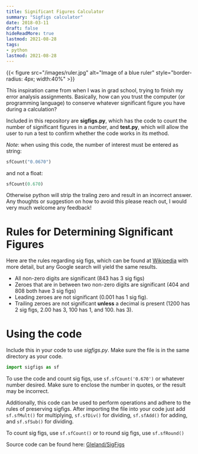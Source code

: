 ```yaml
---
title: Significant Figures Calculator
summary: "Sigfigs calculator"
date: 2018-03-11
draft: false
hideReadMore: true
lastmod: 2021-08-28
tags:
- python
lastmod: 2021-08-28
---
```


 {{< figure src="/images/ruler.jpg" alt="Image of a blue ruler" style="border-radius: 4px; width:40%" >}}

This inspiration came from when I was in grad school, trying to finish my error analysis assignments. Basically, how can you trust the computer (or programming language) to conserve whatever significant figure you have during a calculation?

Included in this repository are **sigfigs.py**, which has the code to count the number of significant figures in a number, and **test.py**, which will allow the user to run a test to confirm whether the code works in its method.

_Note_: when using this code, the number of interest must be entered as string:

```python
sfCount("0.0670")
```

and not a float:

```python
sfCount(0.670)
```

Otherwise python will strip the traling zero and result in an incorrect answer. Any thoughts or suggestion on how to avoid this please reach out, I would very much welcome any feedback!

# Rules for Determining Significant Figures

Here are the rules regarding sig figs, which can be found at [Wikipedia](https://en.wikipedia.org/wiki/Significant_figures) with more detail, but any Google search will yield the same results.


* All non-zero digits are significant (843 has 3 sig figs)
* Zeroes that are in between two non-zero digits are significant (404 and 808 both have 3 sig figs)
* Leading zeroes are not significant (0.001 has 1 sig fig).
* Trailing zeroes are not significant **unless** a decimal is present (1200 has 2 sig figs, 2.00 has 3, 100 has 1, and 100. has 3).

# Using the code

Include this in your code to use *sigfigs.py*. Make sure the file is in the same directory as your code.

```python
import sigfigs as sf
```

To use the code and count sig figs, use `sf.sfCount('0.670')` or whatever number desired. Make sure to enclose the number in quotes, or the result may be incorrect.

Additionally, this code can be used to perform operations and adhere to the rules of preserving sigfigs. After importing the file into your code just add `sf.sfMult()` for multiplying, `sf.sfDiv()` for dividing, `sf.sfAdd()` for adding, and `sf.sfSub()` for dividing.

To count sig figs, use `sf.sfCount()` or to round sig figs, use `sf.sfRound()`


Source code can be found here: [Gleland/SigFigs](https://github.com/Gleland/SigFigs)

